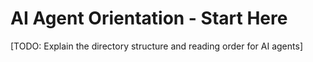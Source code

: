 # AI Agent Orientation - Start Here

[TODO: Explain the directory structure and reading order for AI agents]

